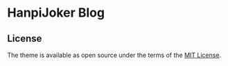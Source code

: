 # HanpiJoker Blog


## License

The theme is available as open source under the terms of the [MIT License](https://opensource.org/licenses/MIT).


